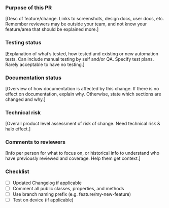 ### Purpose of this PR

[Desc of feature/change. Links to screenshots, design docs, user docs, etc. Remember reviewers may be outside your team, and not know your feature/area that should be explained more.]

### Testing status

[Explanation of what’s tested, how tested and existing or new automation tests. Can include manual testing by self and/or QA. Specify test plans. Rarely acceptable to have no testing.]

### Documentation status

[Overview of how documentation is affected by this change. If there is no effect on documentation, explain why. Otherwise, state which sections are changed and why.]

### Technical risk

[Overall product level assessment of risk of change. Need technical risk & halo effect.]

### Comments to reviewers

[Info per person for what to focus on, or historical info to understand who have previously reviewed and coverage. Help them get context.]

### Checklist

- [ ] Updated Changelog if applicable
- [ ] Comment all public classes, properties, and methods
- [ ] Use branch naming prefix (e.g. feature/my-new-feature)
- [ ] Test on device (if applicable)